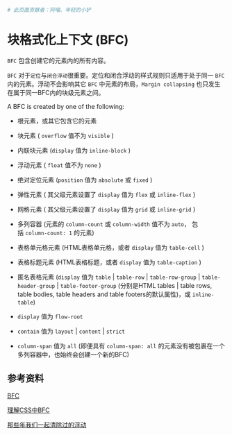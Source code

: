 ```bash
# 此页面贡献者：阿喵、年轻的小铲
```
# 块格式化上下文 (BFC)

`BFC` 包含创建它的元素内的所有内容。

`BFC` 对于`定位`与`闭合浮动`很重要。定位和闭合浮动的样式规则只适用于处于同一 `BFC` 内的元素。浮动不会影响其它 `BFC` 中元素的布局，`Margin collapsing` 也只发生在属于同一BFC内的块级元素之间。

A BFC is created by one of the following:

- 根元素，或其它包含它的元素

- 块元素 ( `overflow` 值不为 `visible` )
- 内联块元素 (`display` 值为 `inline-block` )
- 浮动元素 ( `float` 值不为 `none` )
- 绝对定位元素 (`position` 值为 `absolute` 或 `fixed` )

- 弹性元素 ( 其父级元素设置了 `display` 值为 `flex` 或 `inline-flex` )
- 网格元素 ( 其父级元素设置了 `display` 值为 `grid` 或 `inline-grid` )
- 多列容器 (元素的 `column-count` 或 `column-width` 值不为 `auto`， 包括 `column-count: 1` 的元素)

- 表格单元格元素 (HTML表格单元格，或者 `display` 值为 `table-cell` )
- 表格标题元素 (HTML表格标题，或者 `display` 值为 `table-caption` )
- 匿名表格元素 (`display` 值为 `table` | `table-row` | `table-row-group` | `table-header-group` | `table-footer-group` (分别是HTML tables | table rows, table bodies, table headers and table footers的默认属性)，或 `inline-table`)

- `display` 值为 `flow-root`
- `contain` 值为 `layout` | `content` | `strict`
- `column-span` 值为 `all` (即便具有 `column-span: all` 的元素没有被包裹在一个多列容器中，也始终会创建一个新的BFC)

## 参考资料
[BFC](https://developer.mozilla.org/zh-CN/docs/Web/Guide/CSS/Block_formatting_context)

[理解CSS中BFC](http://www.w3cplus.com/css/understanding-block-formatting-contexts-in-css.html)

[那些年我们一起清除过的浮动](http://www.iyunlu.com/view/css-xhtml/55.html)

